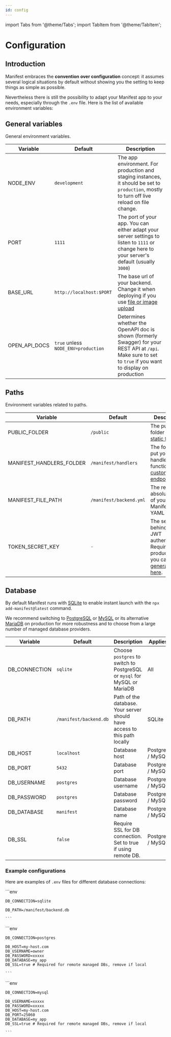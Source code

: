 ```yaml
---
id: config
---
```


import Tabs from '@theme/Tabs';
import TabItem from '@theme/TabItem';

# Configuration

## Introduction

Manifest embraces the **convention over configuration** concept: it assumes several logical situations by default without showing you the setting to keep things as simple as possible.

Nevertheless there is still the possibility to adapt your Manifest app to your needs, especially through the `.env` file. Here is the list of available environment variables:

## General variables

General environment variables.

| Variable      | Default                             | Description                                                                                                                                                 |
| ------------- | ----------------------------------- | ----------------------------------------------------------------------------------------------------------------------------------------------------------- |
| NODE_ENV      | `development`                       | The app environment. For production and staging instances, it should be set to `production`, mostly to turn off live reload on file change.                 |
| PORT          | `1111`                              | The port of your app. You can either adapt your server settings to listen to `1111` or change here to your server's default (usually `3000`)                |
| BASE_URL      | `http://localhost:$PORT`            | The base url of your backend. Change it when deploying if you use [file or image upload](./upload.md)                                                       |
| OPEN_API_DOCS | `true` unless `NODE_ENV=production` | Determines whether the OpenAPI doc is shown (formerly Swagger) for your REST API at `/api`. Make sure to set to `true` if you want to display on production |

## Paths

Environment variables related to paths.

| Variable                 | Default                 | Description                                                                                                                        |
| ------------------------ | ----------------------- | ---------------------------------------------------------------------------------------------------------------------------------- |
| PUBLIC_FOLDER            | `/public`               | The public folder to show [static files](https://expressjs.com/en/starter/static-files.html)                                       |
| MANIFEST_HANDLERS_FOLDER | `/manifest/handlers`    | The folder to put your handlers functions for [custom endpoints](./endpoints.md)                                                   |
| MANIFEST_FILE_PATH       | `/manifest/backend.yml` | The relative or absolute path of your Manifest YAML file                                                                           |
| TOKEN_SECRET_KEY         | `-`                     | The secret key behind the JWT authentication. Required on production, you can [generate one here](https://jwtsecret.com/generate). |

## Database

By default Manifest runs with [SQLite](https://www.sqlite.org/) to enable instant launch with the `npx add-manifest@latest` command.

We recommend switching to [PostgreSQL](https://www.postgresql.org/) or [MySQL](https://www.mysql.com/) or its alternative [MariaDB](https://mariadb.org/) on production for more robustness and to choose from a large number of managed database providers.

| Variable      | Default                | Description                                                               | Applies To         |
| ------------- | ---------------------- | ------------------------------------------------------------------------- | ------------------ |
| DB_CONNECTION | `sqlite`               | Choose `postgres` to switch to PostgreSQL or `mysql` for MySQL or MariaDB | All                |
| DB_PATH       | `/manifest/backend.db` | Path of the database. Your server should have access to this path locally | SQLite             |
| DB_HOST       | `localhost`            | Database host                                                             | PostgreSQL / MySQL |
| DB_PORT       | `5432`                 | Database port                                                             | PostgreSQL / MySQL |
| DB_USERNAME   | `postgres`             | Database username                                                         | PostgreSQL / MySQL |
| DB_PASSWORD   | `postgres`             | Database password                                                         | PostgreSQL / MySQL |
| DB_DATABASE   | `manifest`             | Database name                                                             | PostgreSQL / MySQL |
| DB_SSL        | `false`                | Require SSL for DB connection. Set to true if using remote DB.            | PostgreSQL / MySQL |

### Example configurations

Here are examples of `.env` files for different database connections:

<Tabs>
  <TabItem value="sqlite" label="SQLite" default>
   ```env

    DB_CONNECTION=sqlite

    DB_PATH=/manifest/backend.db

    ```

  </TabItem>
  <TabItem value="postgresql" label="PostgreSQL" default>
   ```env

    DB_CONNECTION=postgres

    DB_HOST=my-host.com
    DB_USERNAME=owner
    DB_PASSWORD=xxxxx
    DB_DATABASE=my_app
    DB_SSL=true # Required for remote managed DBs, remove if local

    ```

  </TabItem>
   <TabItem value="mysql" label="MySQL / MariaDB" default>
    ```env

    DB_CONNECTION=mysql

    DB_USERNAME=xxxxx
    DB_PASSWORD=xxxxx
    DB_HOST=my-host.com
    DB_PORT=25060
    DB_DATABASE=my_app
    DB_SSL=true # Required for remote managed DBs, remove if local

    ```

  </TabItem>
</Tabs>
